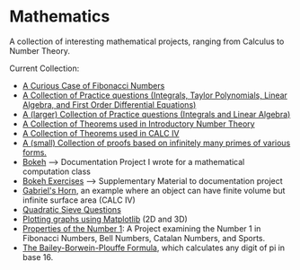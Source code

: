 # Mathematics 
A collection of interesting mathematical projects, ranging from Calculus to Number Theory. 

Current Collection: 

- [A Curious Case of Fibonacci Numbers](https://github.com/mattyuen918/mathematics/blob/master/A%20Curious%20Case%20of%20Fibonacci%20Numbers.ipynb) 
- [A Collection of Practice questions (Integrals, Taylor Polynomials, Linear Algebra, and First Order Differential Equations)](https://github.com/mattyuen918/mathematics/blob/master/Exercises%2B(Feb%2B27-Mar%2B17).ipynb)
- [A (larger) Collection of Practice questions (Integrals and Linear Algebra)](https://github.com/mattyuen918/mathematics/blob/master/Integrals%20and%20Matricies.ipynb)
- [A Collection of Theorems used in Introductory Number Theory](https://github.com/mattyuen918/mathematics/blob/master/NBT_Important%20Theorems.ipynb)
- [A Collection of Theorems used in CALC IV](https://github.com/mattyuen918/mathematics/blob/master/MATH%20317%20Equations%20.ipynb)
- [A (small) Collection of proofs based on infinitely many primes of various forms.](https://github.com/mattyuen918/mathematics/blob/master/Infinitely%20Many%20Primes.ipynb)
- [Bokeh](https://github.com/mattyuen918/mathematics/blob/master/bokeh.ipynb) --> Documentation Project I wrote for a mathematical computation class
- [Bokeh Exercises](https://github.com/mattyuen918/mathematics/blob/master/bokeh%2Bexercises.ipynb) --> Supplementary Material to documentation project
- [Gabriel's Horn](https://github.com/mattyuen918/mathematics/blob/master/Finite%20Volume%20Infinite%20Surface%20Area%20.ipynb), an example where an object can have finite volume but infinite surface area (CALC IV) 
- [Quadratic Sieve Questions](https://github.com/mattyuen918/mathematics/blob/master/Quadratic%20Sieve.ipynb)
- [Plotting graphs using Matplotlib](https://github.com/mattyuen918/mathematics/blob/master/Matplotlib%20Functions%20.ipynb) (2D and 3D) 
- [Properties of the Number 1](https://github.com/mattyuen918/mathematics/blob/master/Properties%20of%20the%20Number%201%20.ipynb): A Project examining the Number 1 in Fibonacci Numbers, Bell Numbers, Catalan Numbers, and Sports. 
- [The Bailey-Borwein-Plouffe Formula](https://github.com/mattyuen918/mathematics/blob/master/The%20Bailey-Borwein-Plouffe%20formula.ipynb), which calculates any digit of pi in base 16. 


